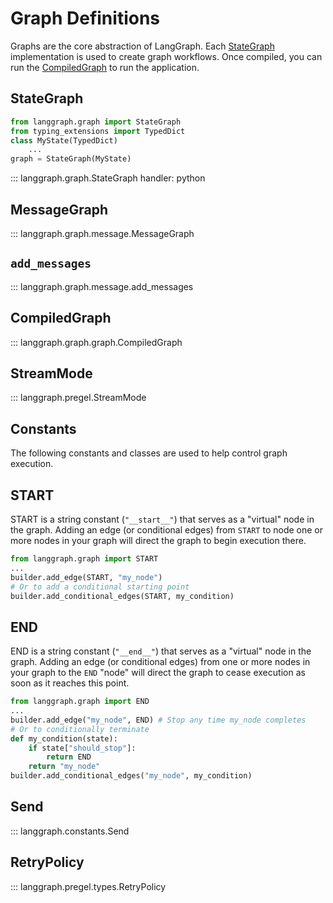 # Graph Definitions

Graphs are the core abstraction of LangGraph. Each [StateGraph](#stategraph) implementation is used to create graph workflows. Once compiled, you can run the [CompiledGraph](#compiledgraph) to run the application.

## StateGraph

```python
from langgraph.graph import StateGraph
from typing_extensions import TypedDict
class MyState(TypedDict)
    ...
graph = StateGraph(MyState)
```

::: langgraph.graph.StateGraph
handler: python

## MessageGraph

::: langgraph.graph.message.MessageGraph

## `add_messages`

::: langgraph.graph.message.add_messages

## CompiledGraph

::: langgraph.graph.graph.CompiledGraph

## StreamMode

::: langgraph.pregel.StreamMode

## Constants

The following constants and classes are used to help control graph execution.

## START

START is a string constant (`"__start__"`) that serves as a "virtual" node in the graph.
Adding an edge (or conditional edges) from `START` to node one or more nodes in your graph
will direct the graph to begin execution there.

```python
from langgraph.graph import START
...
builder.add_edge(START, "my_node")
# Or to add a conditional starting point
builder.add_conditional_edges(START, my_condition)
```

## END

END is a string constant (`"__end__"`) that serves as a "virtual" node in the graph. Adding
an edge (or conditional edges) from one or more nodes in your graph to the `END` "node" will
direct the graph to cease execution as soon as it reaches this point.

```python
from langgraph.graph import END
...
builder.add_edge("my_node", END) # Stop any time my_node completes
# Or to conditionally terminate
def my_condition(state):
    if state["should_stop"]:
        return END
    return "my_node"
builder.add_conditional_edges("my_node", my_condition)
```

## Send

::: langgraph.constants.Send

## RetryPolicy

::: langgraph.pregel.types.RetryPolicy
